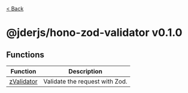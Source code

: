 [< Back](./../../README.md)

# @jderjs/hono-zod-validator v0.1.0

## Functions

| Function | Description |
| ------ | ------ |
| [zValidator](functions/zValidator.md) | Validate the request with Zod. |
